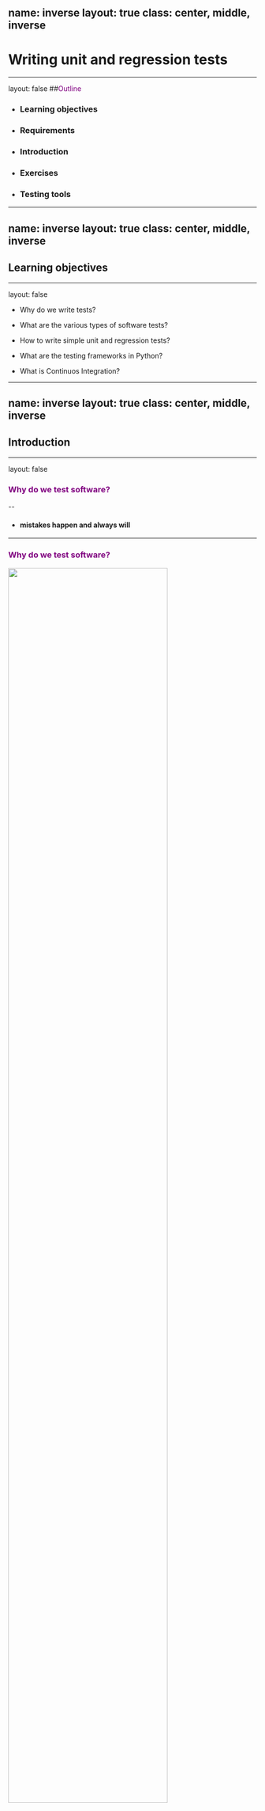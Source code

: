 name: inverse
layout: true
class: center, middle, inverse
---
# Writing unit and regression tests

---
layout: false
##<span style="color:purple">Outline</span>

- ### Learning objectives
- ### Requirements
- ### Introduction
- ### Exercises
- ### Testing tools

---
name: inverse
layout: true
class: center, middle, inverse
---
## Learning objectives
---
layout: false

- Why do we write tests?

- What are the various types of software tests?

- How to write simple unit and regression tests?

- What are the testing frameworks in Python?

- What is Continuos Integration?


---
name: inverse
layout: true
class: center, middle, inverse
---
## Introduction
---
layout: false

### <span style="color:purple"> Why do we test software?</span>

--

- #### mistakes happen and always will

---
### <span style="color:purple"> Why do we test software?</span>


<img src="img/guardian.png" width="80%" />

--

<img src="img/twits.png" width="70%" />


---
### <span style="color:purple"> Why do we test software?</span>


<img src="img/amazon_washpost.png" width="80%" />

--

- It started harmlessly:

  - *A team member was doing a bit of maintenance on Amazon Web Services Tuesday...*

--

  - *With a few mistaken keystrokes, ...*

--

  - *... The cascading failure meant that many websites could no longer make changes to the information stored on Amazon's cloud platform....*

--
- Amazon said: *We have modified this tool to remove capacity more slowly and **added safeguards to prevent** capacity from being removed when it will take any subsystem below its minimum required capacity level.*

--

**Including tests is one of the possible safeguards when writing software!**

---
### <span style="color:purple"> Why do we test software?</span>

#### And now a scientist's nightmare...

--

- A Prof. Geoffrey Chang story who had to retract 5 articles (3 from *Science*, *PNAS*, *J.Mol.Biol.*)

&nbsp;

<img src="img/retraction_letter.png" width="65%" />

&nbsp;

- *An in-house data reduction program introduced a change in sign...*

---
### <span style="color:purple"> Why do we test software?</span>


- makes you think about desirable output

- improves readability of your code

&nbsp;


---
###<span style="color:purple">Various types of tests</span>

--

- Unit tests

  - work on isolated parts (units) of the program
  - verify that units operate correctly in various scenarios
  - usually compare observed results to well known expected results


- Integration tests

  - combine individual software modules and test as a group
  - similar structure as unit tests: compare observed results to  expected results, but the expected result can be more complicated to represent

&nbsp;

--

- Regression tests

  - verify that software previously developed and tested still performs correctly even after it was changed or interfaced with other software

  - you don't have to knows the expected result, the assumption is that the past results were correct.

---

### <span style="color:purple">Science and software testing</span>

- We all question/test many things in our scientific work

- When writing a program we often execute a simple example first and check the output

&nbsp;

--

- Writing software tests for your scientific code is:

  - translating your ideas for verification to programming code

  - automating the process of verification, so you can do it on a regular basis

---
name: inverse
layout: true
class: center, middle, inverse
---
## Setup
---
layout: false

#### Python environment and text editor

If you haven't prepare your environment, you can still do it:

- Install conda: [follow instructions](https://conda.io/projects/conda/en/latest/user-guide/install/index.html)

- creating an environment:
```bash
$ conda create --name pycon numpy scipy matplotlib pytest hyphothesis
```

--

Checking if you have library
```bash
$ python --version
Python 3.7.3
```

```bash
$ python -c "import matplotlib; print(matplotlib.__version__)"
3.0.3
```

--

- you should have your favourite text editor, if you don't, please install jupyter, eg.:

```bash
$ conda install jupyter
```

---

name: inverse
layout: true
class: center, middle, inverse
---
## Exercises
---
layout: false
TODO
#### All notebooks with solutions to the following exercises can be found in the [repository](https://github.com/nipy/workshops/tree/master/170327-nipype/notebooks/testing/solutions)

---
### <span style="color:purple">Assert statement</span>

&nbsp;

```bash
assert Expression[, Arguments]
```
- Python evaluates the Expression to either True or False

- if the Expression is false, `assert` returns an `AssertionError`


- TODO: a rendered version of a notebook with examples can be found  [here](http://nbviewer.jupyter.org/github/nipy/workshops/blob/master/170327-nipype/notebooks/testing/solutions/asserts.ipynb)
---
### <span style="color:purple">Assert statement</span>

- Examples:
  ```python
  assert True
  ```
  ```python
  assert False
  ```
  ```python
  assert 1 + 2 == 3
  ```
  ```python
  assert 2**0.5 < 1.5
  ```
  ```python
  assert 2 != 3
  ```

  ```python
  assert type(2) is int
  ```
  ```python
  assert 2 in [1,2,3]
  ```
  ```python
  assert 2 not in [1,2,3]
  ```

---
name: inverse
layout: true
class: center, middle, inverse
---
## Testing tools
---
layout: false

### <span style="color:purple">Python testing frameworks</span>

- unittest

- nosetests

- pytest


&nbsp;

--

Which framework should you use?

- A great comparison of the frameworks you can find [here](http://pythontesting.net/start-here/)

- A short answer: **use pytest if you can**


---
### <span style="color:purple">Unit tests with Pytest library</span>


- it’s easy to get started

- straightforward asserting with the assert statement

  ```python
  def my_factorial(n):
      if n == 1 or n == 0:
          return 1
      else:
          return n * my_factorial(n-1)

  def test_factorial_1():
      assert my_factorial(1) == 1

  def test_factorial_2():
      assert my_factorial(5) == 120
  ```

- helpful traceback and failing assertion reporting

- automatic test discovery

  ```bash
  # discovers all tests in all subdirectories
  pytest
  # runs all test from test_random.py file only
  pytest tests_factorial.py
  # runs one specific test
  pytest tests_factorial.py::test_factorial_1
  ```

- many useful features including fixtures, test parametrization, etc., 
that will be covered during the tutorial

---
### <span style="color:purple">Unit tests with Pytest library</span>

#### Additional options to pytest command 

TODO
- try a `-v` option
  ```bash
  pytest -v
  ```
--
Full list of option:

- `-h` (`--help`) option
  ```bash
  pytest -h
  ```



---
### <span style="color:purple">Unit tests with Pytest library</span>


#### TODO: Use pytest features to rewrite your tests sets

- read about [parametrization](https://docs.pytest.org/en/latest/parametrize.html) and try to use it within your test functions

- read about [skip/xfail](https://docs.pytest.org/en/latest/skipping.html) and
 and [exceptions check](https://docs.pytest.org/en/latest/assert.html#assertions-about-expected-exceptions), try to use it in your existing tests and write new tests

- check if your functions still pass all tests

- if your tests fail rewrite the function or at least use `pytest.mark.xfail`  and provide the `reason`

--

&nbsp;

- an exemplary directory with all functions and tests can be found [here](https://github.com/nipy/workshops/tree/master/170327-nipype/notebooks/testing/pytest_mark_solutions)

---
### <span style="color:purple">Automate testing </span>

  - Pros:
      - Build and check the code every time you (and others) change it
      - Get immediate feedback
      - Easily integrate testing into your work flow
      &nbsp;
      - Use various environments for testing the code

  &nbsp;

  - Continuous Integration Services

      - [Travis CI](https://travis-ci.org/)
      - [CircleCI](https://circleci.com/)
      - ...

  <img src="img/travis1-crop.png" width="90%" />                                     


---
### <span style="color:purple">Automate testing: Integrate Travis CI with GitHub </span>

- Have GitHub account

- Create Travis CI account at [travis-ci.org](https://travis-ci.org/)
  (sign in with your GitHub account)

- Choose the repos you want to test with Travis CI

- Add `.travis.yml` file to your repo.
  This file should contain all the commands needed
  to build your project on a fresh Linux or OSX machine.

  ```bash
  language: python
  
  python:
      - "3.6"
  
  install:
      - pip install scipy numpy matplotlib hypothesis
  
  script:
      - py.test -s -v tests
  ```
- see Travis CI test report at GitHub

---
### <span style="color:purple">Automate testing: Integrate Travis CI with GitHub </span>

- you can specify in settings when Travis CI should be run
  (every new pull, every commit, branches)

- get notifications via email, slack, etc

- get fancy badge in your repo: in `README.md` add:

  ```bash

  | **Build Status**                                                                                                       
  |:------------------------------------|
  | [![travis][travis-img]][travis-url] |

  [travis-img]: https://travis-ci.com/your_github_account/your_repo.svg?branch=master
  [travis-url]: https://travis-ci.com/your_github_account/your_repo
  ```

---
### <span style="color:purple">Check test coverage: Codecov </span>

- Create Codecov account at [codecov.io](https://codecov.io)
  (sign in with your GitHub account)

- Choose the repos you want to test with Codecov

- Update your `.travis.yml`:
 
  ```bash
  language: python
  
  python:
      - "3.6"
  
  install:
      - pip install scipy numpy matplotlib hypothesis
      - pip install codecov pytest-cov
  
  script:
      - py.test --cov=./ --cov-report xml:cov.xml tests                          

  after_success:                                                                 
      -  codecov --file cov.xml 

  ```
- see Codecov report at GitHub

---
### <span style="color:purple">Check test coverage: Codecov </span>

- get fancy badge on your repo: in `README.md` add:

  ```bash
  | **Build Status**                                                                                                       
  |:----------------------------------------------------------------------------|
  | [![travis][travis-img]][travis-url]  [![codecov][codecov-img]][codecov-url] |

  [travis-img]: https://travis-ci.com/your_github_account/your_repo.svg?branch=master
  [travis-url]: https://travis-ci.com/your_github_account/your_repo

  [codecov-img]: https://codecov.io/gh/your_github_account/your_repo/branch/master/graph/badge.svg
  [codecov-url]: https://codecov.io/gh/your_github_account/your_repo          
  ```

---
### <span style="color:purple">External resources</span>

- [Software Carpentry](http://katyhuff.github.io/python-testing/index.html)

- [Nice presentation with hands-on examples](https://github.com/ASPP/testing_debugging_profiling)

- [pythontesting blog](http://pythontesting.net/) and [pythontesting book](https://pragprog.com/book/bopytest/python-testing-with-pytest)

- [Obey the Testing Goat!](https://www.obeythetestinggoat.com/)


---
### <span style="color:purple">Scientific testing examples</span>

- No excuses for not writing unit tests!

- Sometimes you can use tests proposed in existing publications [example](https://github.com/igfuw/libmpdataxx/tree/master/tests/mp3_paper_2018_JCP)

- Sometimes you are left with regresion testing against your own published results
  (But wouldn't it be great to be able to automatically generate all your previousely 
   published plots and results?)

- The key is to write your code and your tests together and to maintain your 
  testing / analysis / plotting code along with your source code.
   
---
### <span style="color:purple">Scientific testing examples</span>

- No excuses for not writing unit tests!

- Sometimes you can use tests proposed in existing publications [example](https://github.com/igfuw/libmpdataxx/tree/master/tests/mp3_paper_2018_JCP)

- Sometimes you are left with regresion testing against your own published results
  (But wouldn't it be great to be able to automatically generate all your previousely 
   published plots and results?)

- The key is to write your code and your tests together and to maintain your 
  testing / analysis / plotting code along with your source code.

  <img src="img/all_tests.png" width="90%" />                                     
 
---

### TODO<span style="color:purple">Acknowledgements</span>

- PSF
- MIT, ReproNim
- Caltech, [CliMA](https://clima.caltech.edu/)
---


name: inverse
layout: true
class: center, middle, inverse
---
# Questions?
